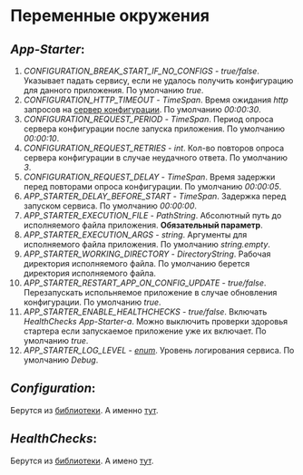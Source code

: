 # Переменные окружения

## *App-Starter*:

1. *CONFIGURATION_BREAK_START_IF_NO_CONFIGS* - *true/false*. Указывает падать сервису, если не удалось получить конфигурацию для данного приложения. По умолчанию *true*.
1. *CONFIGURATION_HTTP_TIMEOUT* - *TimeSpan*. Время ожидания *http* запросов на [сервер конфигурации](https://github.com/EBCEYS/EBCEYS.Server-Configuration). По умолчанию *00:00:30*.
1. *CONFIGURATION_REQUEST_PERIOD* - *TimeSpan*. Период опроса сервера конфигурации после запуска приложения. По умолчанию *00:00:10*.
1. *CONFIGURATION_REQUEST_RETRIES* - *int*. Кол-во повторов опроса сервера конфигурации в случае неудачного ответа. По умолчанию *3*.
1. *CONFIGURATION_REQUEST_DELAY* - *TimeSpan*. Время задержки перед повторами опроса конфигурации. По умолчанию *00:00:05*.
1. *APP_STARTER_DELAY_BEFORE_START* - *TimeSpan*. Задержка перед запуском сервиса. По умолчанию *00:00:00*.
1. *APP_STARTER_EXECUTION_FILE* - *PathString*. Абсолютный путь до исполняемого файла приложения. **Обязательный параметр**.
1. *APP_STARTER_EXECUTION_ARGS* - *string*. Аргументы для исполняемого файла приложения. По умолчанию *string.empty*.
1. *APP_STARTER_WORKING_DIRECTORY* - *DirectoryString*. Рабочая директория исполняемого файла. По умолчанию берется директория исполняемого файла.
1. *APP_STARTER_RESTART_APP_ON_CONFIG_UPDATE* - *true/false*. Перезапускать испольняемое приложение в случае обновления конфигурации. По умолчанию *true*.
1. *APP_STARTER_ENABLE_HEALTHCHECKS* - *true/false*. Включать *HealthChecks* *App-Starter-a*. Можно выключить проверки здоровья стартера если запускаемое приложение уже их включает. По умолчанию *true*.
1. *APP_STARTER_LOG_LEVEL* - *[enum](https://learn.microsoft.com/en-us/aspnet/core/fundamentals/logging/?view=aspnetcore-9.0#log-level)*. Уровень логирования сервиса. По умолчанию *Debug*.

## *Configuration*:

Берутся из [библиотеки](https://github.com/EBCEYS/EBCEYS.ContainersEnvironment). А именно [тут](https://github.com/EBCEYS/EBCEYS.ContainersEnvironment/tree/master#%D0%BA%D0%BE%D0%BD%D1%84%D0%B8%D0%B3%D1%83%D1%80%D0%B0%D1%86%D0%B8%D1%8F-%D1%81%D0%B5%D1%80%D0%B2%D0%B8%D1%81%D0%BE%D0%B2).

## *HealthChecks*:

Берутся из [библиотеки](https://github.com/EBCEYS/EBCEYS.ContainersEnvironment). А имено [тут](https://github.com/EBCEYS/EBCEYS.ContainersEnvironment/tree/master#healthchecks).